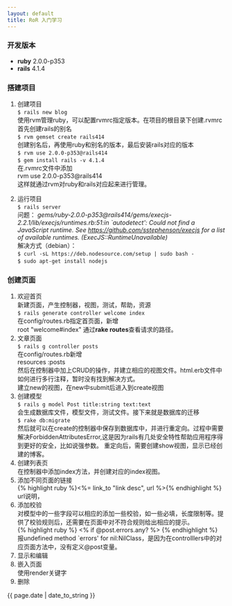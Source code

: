 ```yaml
---
layout: default
title: RoR 入门学习
---
```


### 开发版本 ###
+ **ruby** 2.0.0-p353  
+ **rails** 4.1.4

### 搭建项目 ###
1. 创建项目  
    `$ rails new blog`  
   使用rvm管理ruby，可以配置rvmrc指定版本。在项目的根目录下创建.rvmrc  
   首先创建rails的别名    
    `$ rvm gemset create rails414`  
   创建别名后，再使用ruby和别名的版本，最后安装rails对应的版本  
    `$ rvm use 2.0.0-p353@rails414`    
    `$ gem install rails -v 4.1.4`  
   在.rvmrc文件中添加  
    rvm use 2.0.0-p353@rails414  
   这样就通过rvm对ruby和rails对应起来进行管理。

<!-- more -->

2. 运行项目  
    `$ rails server`  
   问题：
   _gems/ruby-2.0.0-p353@rails414/gems/execjs-2.2.1/lib/execjs/runtimes.rb:51:in \`autodetect': Could not find a JavaScript runtime. See https://github.com/sstephenson/execjs for a list of available runtimes. (ExecJS::RuntimeUnavailable)_  
   解决方式（debian）：  
    `$ curl -sL https://deb.nodesource.com/setup | sudo bash -`  
    `$ sudo apt-get install nodejs`

### 创建页面 ###
1. 欢迎首页  
   新建页面，产生控制器，视图，测试，帮助，资源  
    `$ rails generate controller welcome index`  
   在config/routes.rb指定首页面，新增  
    root "welcome#index"
   通过**rake routes**查看请求的路径。
2. 文章页面  
    `$ rails g controller posts`  
   在config/routes.rb新增  
    resources :posts  
   然后在控制器中加上CRUD的操作，并建立相应的视图文件。html.erb文件中如何进行多行注释，暂时没有找到解决方式。  
   建立new的视图，在new中submit后进入到create视图
3. 创建模型  
    `$ rails g model Post title:string text:text`  
   会生成数据库文件，模型文件，测试文件。接下来就是数据库的迁移  
    `$ rake db:migrate`  
   然后就可以在create的控制器中保存到数据库中，并进行重定向。过程中需要解决ForbiddenAttributesError,这是因为rails有几处安全特性帮助应用程序得到更好的安全，比如说强参数。
   重定向后，需要创建show视图，显示已经创建的博客。
4. 创建列表页  
   在控制器中添加index方法，并创建对应的index视图。
5. 添加不同页面的链接  
    {% highlight ruby %}<%= link_to "link desc", url %>{% endhighlight %}
   url说明，  
6. 添加校验  
   对模型中的一些字段可以相应的添加一些校验，如一些必填，长度限制等。提供了校验规则后，还需要在页面中对不符合规则给出相应的提示。  
   {% highlight ruby %} <% if @post.errors.any? %> {% endhighlight %}
   报undefined method `errors' for nil:NilClass，是因为在controlllers中的对应页面方法中，没有定义@post变量。  
7. 显示和编辑  
8. 嵌入页面  
   使用render关键字  
9. 删除  


{{ page.date | date_to_string }}
